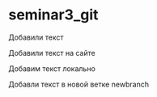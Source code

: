 ﻿# seminar3_git

Добавили текст

Добавили текст на сайте


Добавим текст локально

Добавли текст в новой ветке newbranch
